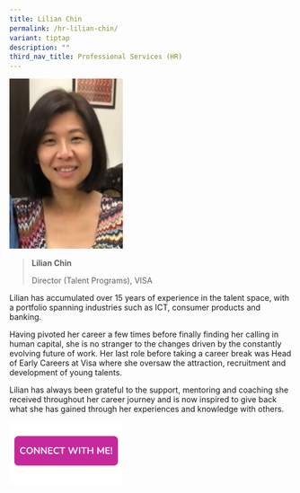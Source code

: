 ```yaml
---
title: Lilian Chin
permalink: /hr-lilian-chin/
variant: tiptap
description: ""
third_nav_title: Professional Services (HR)
---
```

<p></p>
<div class="isomer-image-wrapper">
<img style="width: 40%;" height="auto" width="100%" alt="" src="/images/Profile Photos/lilian chin.jpg">
</div>
<blockquote>
<p><strong>Lilian Chin</strong>
</p>
<p>Director (Talent Programs), VISA</p>
</blockquote>
<p>Lilian has accumulated over 15 years of experience in the talent space,
with a portfolio spanning industries such as ICT, consumer products and
banking.</p>
<p>Having pivoted her career a few times before finally finding her calling
in human capital, she is no stranger to the changes driven by the constantly
evolving future of work. Her last role before taking a career break was
Head of Early Careers at Visa where she oversaw the attraction, recruitment
and development of young talents.</p>
<p>Lilian has always been grateful to the support, mentoring and coaching
she received throughout her career journey and is now inspired to give
back what she has gained through her experiences and knowledge with others.</p>
<p></p><a class="isomer-image-wrapper" href="https://form.gov.sg/677f333d591c8c2780edcade"><img style="width: 40%;" height="auto" width="100%" alt="" src="/images/CONNECT_WITH_ME.png"></a>
<p></p>
